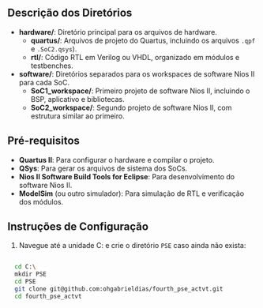 
## Descrição dos Diretórios

- **hardware/**: Diretório principal para os arquivos de hardware.
  - **quartus/**: Arquivos de projeto do Quartus, incluindo os arquivos `.qpf` e `.SoC2.qsys`).
  - **rtl/**: Código RTL em Verilog ou VHDL, organizado em módulos e testbenches.
- **software/**: Diretórios separados para os workspaces de software Nios II para cada SoC.
  - **SoC1_workspace/**: Primeiro projeto de software Nios II, incluindo o BSP, aplicativo e bibliotecas.
  - **SoC2_workspace/**: Segundo projeto de software Nios II, com estrutura similar ao primeiro.

## Pré-requisitos

- **Quartus II**: Para configurar o hardware e compilar o projeto.
- **QSys**: Para gerar os arquivos de sistema dos SoCs.
- **Nios II Software Build Tools for Eclipse**: Para desenvolvimento do software Nios II.
- **ModelSim** (ou outro simulador): Para simulação de RTL e verificação dos módulos.

## Instruções de Configuração

1. Navegue até a unidade C: e crie o diretório `PSE` caso ainda não exista:

  ```bash

    cd C:\
    mkdir PSE
    cd PSE
    git clone git@github.com:ohgabrieldias/fourth_pse_actvt.git
    cd fourth_pse_actvt
  ```
